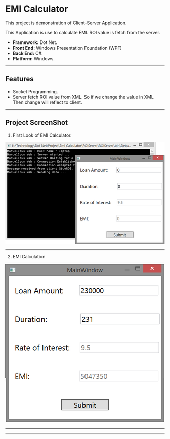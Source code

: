 # EMI Calculator

This project is demonstration of Client-Server Application.

This Application is use to calculate EMI. ROI value is fetch from the server.

- __Framework:__ Dot Net.
- __Front End:__ Windows Presentation Foundation (WPF)
- __Back End:__ C#.
- __Platform:__ Windows.

---

## Features

- Socket Programming.
- Server fetch ROI value from XML. So if we change the value in XML Then change will reflect to client.

---
## Project ScreenShot

1. First Look of EMI Calculator.

![Application ScreenShot](Screenshot/EMI1.png)

---

2. EMI Calculation

![Application ScreenShot](Screenshot/EMI2.png)

---
---